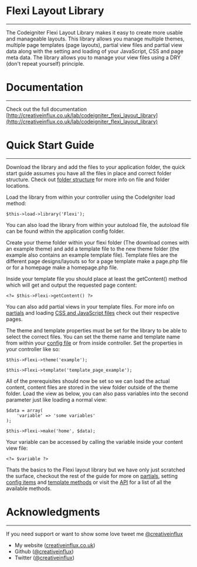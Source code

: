 Flexi Layout Library
=============
--------------------------

The Codeigniter Flexi Layout Library makes it easy to create more usable and manageable layouts.  This library allows you manage multiple themes, multiple page templates (page layouts), partial view files and partial view data along with the setting and loading of your JavaScript, CSS and page meta data.  The library allows you to manage your view files using a DRY (don't repeat yourself) principle.

Documentation
=============
----------

Check out the full documentation [http://creativeinflux.co.uk/lab/codeigniter_flexi_layout_library](http://creativeinflux.co.uk/lab/codeigniter_flexi_layout_library)


Quick Start Guide
=================
--------------

Download the library and add the files to your application folder, the quick start guide assumes you have all the files in place and correct folder structure.  Check out [folder structure](http://www.creativeinflux.co.uk/lab/codeigniter_flexi_layout_library/folder_stucture.php) for more info on file and folder locations.

Load the library from within your controller using the CodeIgniter load method:

`$this->load->library('Flexi');`

You can also load the library from within your autoload file, the autoload file can be found within the application config folder.

Create your theme folder within your flexi folder (The download comes with an example theme) and add a template file to the new theme folder (the example also contains an example template file).  Template files are the different page designs/layouts so for a page template make a page.php file or for a homepage make a homepage.php file.

Inside your template file you should place at least the getContent() method which will get and output the requested page content:

`<?= $this->Flexi->getContent() ?>`

You can also add partial views in your template files.  For more info on [partials](http://www.creativeinflux.co.uk/lab/codeigniter_flexi_layout_library/partials.php) and loading [CSS and JavaScript files](http://www.creativeinflux.co.uk//lab/codeigntier_flexi_layout_library/template_methods.php) check out their respective pages.

The theme and template properties must be set for the library to be able to select the correct files.  You can set the theme name and template name from within your [config file](http://www.creativeinflux.co.uk/lab/codeigniter_flexi_layout_library/config.php) or from inside controller.  Set the properties in your controller like so:

```$this->Flexi->theme('example');```


```$this->Flexi->template('template_page_example');```

All of the prerequisites should now be set so we can load the actual content, content files are stored in the view folder outside of the theme folder.  Load the view as below, you can also pass variables into the second parameter just like loading a normal view:

```
$data = array(
	'variable' => 'some variables'
);

$this->Flexi->make('home', $data);
```

Your variable can be accessed by calling the variable inside your content view file:

```<?= $variable ?>```

Thats the basics to the Flexi layout library but we have only just scratched the surface, checkout the rest of the guide for more on [partials](http://www.creativeinflux.co.uk/lab/codeignter_flexi_layout_library/partials.php), setting [config items](http://www.creativeinflux.co.uk/lab/codeigniter_flexi_layout_library/config.php) and [template methods](http://www.creativeinflux.co.uk/lab/codeigniter_flexi_layout_library/template_methods.php) or visit the [API](http://www.creativeinflux.co.uk/lab/codeigniter_flexi_layout_library/api.php) for a list of all the available methods.


Acknowledgments
===============
--------------------------------

If you need support or want to show some love tweet me [@creativeinflux](https://twitter.com/creativeinflux)

* My website ([creativeinflux.co.uk](http://www.creativeinflux.co.uk))
* Github ([@creativeinflux](https://github.com/creativeinflux))
* Twitter ([@creativeinflux](https://twitter.com/creativeinflux))